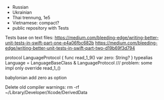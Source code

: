 - Russian
- Ukrainian
- Thai trennung, 1e5
- Vietnamese: compact?
- public repository with Tests

Tests base on text files:
https://medium.com/bleeding-edge/writing-better-unit-tests-in-swift-part-one-e4a06fbc682b
https://medium.com/bleeding-edge/writing-better-unit-tests-in-swift-part-two-d19b69f3d794

protocol LanguageProtocol {
    func read_1_9()
    var zero: String?
} 
typealias Language = LanguageBaseClass & LanguageProtocol
/// problem: some impl only override read_1_()

babylonian add zero as option

Delete old compiler warnings:
rm -rf ~/Library/Developer/Xcode/DerivedData
